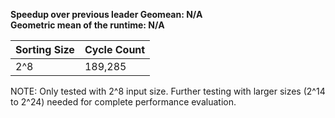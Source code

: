 **Speedup over previous leader Geomean: N/A**
<br/>
**Geometric mean of the runtime: N/A**

|Sorting Size  |Cycle Count |
|--------------|------------|
|2^8           |    189,285 |

NOTE: Only tested with 2^8 input size. Further testing with larger sizes (2^14 to 2^24) needed for complete performance evaluation.

